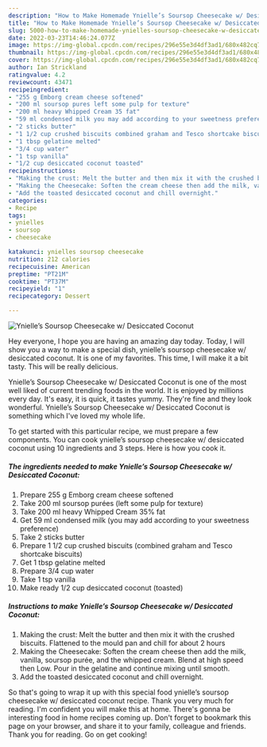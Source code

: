 ```yaml
---
description: "How to Make Homemade Ynielle’s Soursop Cheesecake w/ Desiccated Coconut"
title: "How to Make Homemade Ynielle’s Soursop Cheesecake w/ Desiccated Coconut"
slug: 5000-how-to-make-homemade-ynielles-soursop-cheesecake-w-desiccated-coconut
date: 2022-03-23T14:46:24.077Z
image: https://img-global.cpcdn.com/recipes/296e55e3d4df3ad1/680x482cq70/ynielles-soursop-cheesecake-w-desiccated-coconut-recipe-main-photo.jpg
thumbnail: https://img-global.cpcdn.com/recipes/296e55e3d4df3ad1/680x482cq70/ynielles-soursop-cheesecake-w-desiccated-coconut-recipe-main-photo.jpg
cover: https://img-global.cpcdn.com/recipes/296e55e3d4df3ad1/680x482cq70/ynielles-soursop-cheesecake-w-desiccated-coconut-recipe-main-photo.jpg
author: Ian Strickland
ratingvalue: 4.2
reviewcount: 43471
recipeingredient:
- "255 g Emborg cream cheese softened"
- "200 ml soursop pures left some pulp for texture"
- "200 ml heavy Whipped Cream 35 fat"
- "59 ml condensed milk you may add according to your sweetness preference"
- "2 sticks butter"
- "1 1/2 cup crushed biscuits combined graham and Tesco shortcake biscuits"
- "1 tbsp gelatine melted"
- "3/4 cup water"
- "1 tsp vanilla"
- "1/2 cup desiccated coconut toasted"
recipeinstructions:
- "Making the crust: Melt the butter and then mix it with the crushed biscuits. Flattened to the mould pan and chill for about 2 hours"
- "Making the Cheesecake: Soften the cream cheese then add the milk, vanilla, soursop purée, and the whipped cream. Blend at high speed then Low. Pour in the gelatine and continue mixing until smooth."
- "Add the toasted desiccated coconut and chill overnight."
categories:
- Recipe
tags:
- ynielles
- soursop
- cheesecake

katakunci: ynielles soursop cheesecake 
nutrition: 212 calories
recipecuisine: American
preptime: "PT21M"
cooktime: "PT37M"
recipeyield: "1"
recipecategory: Dessert

---
```



![Ynielle’s Soursop Cheesecake w/ Desiccated Coconut](https://img-global.cpcdn.com/recipes/296e55e3d4df3ad1/680x482cq70/ynielles-soursop-cheesecake-w-desiccated-coconut-recipe-main-photo.jpg)

Hey everyone, I hope you are having an amazing day today. Today, I will show you a way to make a special dish, ynielle’s soursop cheesecake w/ desiccated coconut. It is one of my favorites. This time, I will make it a bit tasty. This will be really delicious.



Ynielle’s Soursop Cheesecake w/ Desiccated Coconut is one of the most well liked of current trending foods in the world. It is enjoyed by millions every day. It's easy, it is quick, it tastes yummy. They're fine and they look wonderful. Ynielle’s Soursop Cheesecake w/ Desiccated Coconut is something which I've loved my whole life.


To get started with this particular recipe, we must prepare a few components. You can cook ynielle’s soursop cheesecake w/ desiccated coconut using 10 ingredients and 3 steps. Here is how you cook it.

<!--inarticleads1-->

##### The ingredients needed to make Ynielle’s Soursop Cheesecake w/ Desiccated Coconut:

1. Prepare 255 g Emborg cream cheese softened
1. Take 200 ml soursop purées (left some pulp for texture)
1. Take 200 ml heavy Whipped Cream 35% fat
1. Get 59 ml condensed milk (you may add according to your sweetness preference)
1. Take 2 sticks butter
1. Prepare 1 1/2 cup crushed biscuits (combined graham and Tesco shortcake biscuits)
1. Get 1 tbsp gelatine melted
1. Prepare 3/4 cup water
1. Take 1 tsp vanilla
1. Make ready 1/2 cup desiccated coconut (toasted)




<!--inarticleads2-->

##### Instructions to make Ynielle’s Soursop Cheesecake w/ Desiccated Coconut:

1. Making the crust: Melt the butter and then mix it with the crushed biscuits. Flattened to the mould pan and chill for about 2 hours
1. Making the Cheesecake: Soften the cream cheese then add the milk, vanilla, soursop purée, and the whipped cream. Blend at high speed then Low. Pour in the gelatine and continue mixing until smooth.
1. Add the toasted desiccated coconut and chill overnight.




So that's going to wrap it up with this special food ynielle’s soursop cheesecake w/ desiccated coconut recipe. Thank you very much for reading. I'm confident you will make this at home. There's gonna be interesting food in home recipes coming up. Don't forget to bookmark this page on your browser, and share it to your family, colleague and friends. Thank you for reading. Go on get cooking!
